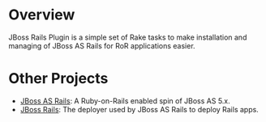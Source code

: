 Overview
========

JBoss Rails Plugin is a simple set of Rake tasks to make installation
and managing of JBoss AS Rails for RoR applications easier.

Other Projects
==============

* [JBoss AS Rails](http://github.com/bobmcwhirter/jboss-as-rails/tree/master): A 
  Ruby-on-Rails enabled spin of JBoss AS 5.x.
* [JBoss Rails](http://github.com/bobmcwhirter/jboss-rails/tree/master): The deployer
  used by JBoss AS Rails to deploy Rails apps.
